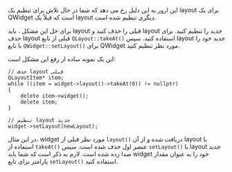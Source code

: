 این ارور به این دلیل رخ می دهد که شما در حال تلاش برای تنظیم یک layout برای یک QWidget است که قبلاً یک layout دیگری تنظیم شده است.

برای حل این مشکل ، باید layout قبلی را حذف کنید و layout جدید را تنظیم کنید. برای حذف layout قبلی از تابع `QLayout::takeAt()` استفاده کنید. سپس layout جدید خود را با تابع `QWidget::setLayout()` برای QWidget مورد نظر تنظیم کنید.

این یک نمونه ساده از رفع این مشکل است:

```
// حذف layout قبلی
QLayoutItem* item;
while ((item = widget->layout()->takeAt(0)) != nullptr)
{
    delete item->widget();
    delete item;
}

// تنظیم layout جدید
widget->setLayout(newLayout);
``` 

در این مثال، widget مورد نظر قبلی از `layout()` دریافت شده و از آن layout با استفاده از `takeAt()` عنصر اول حذف شده است. سپس `setLayout()` با layout جدید صدا زده شده است. لازم به ذکر است که شما باید widget خود را به عنوان مقدار پارامتر برای تابع `setLayout()` استفاده کنید.
